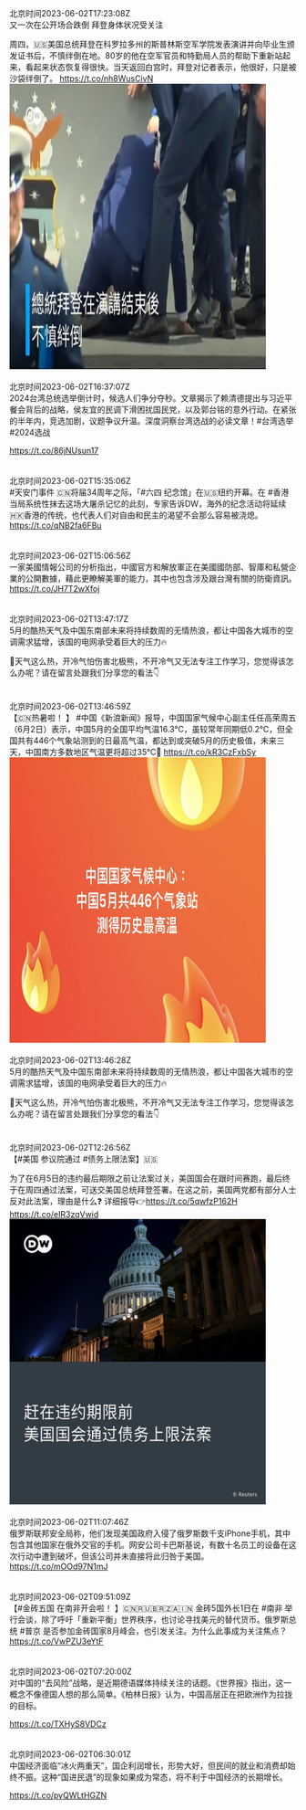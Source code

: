 北京时间2023-06-02T17:23:08Z<br>又一次在公开场合跌倒 拜登身体状况受关注

周四，🇺🇸美国总统拜登在科罗拉多州的斯普林斯空军学院发表演讲并向毕业生颁发证书后，不慎绊倒在地。80岁的他在空军官员和特勤局人员的帮助下重新站起来，看起来状态恢复得很快。当天返回白宫时，拜登对记者表示，他很好，只是被沙袋绊倒了。 https://t.co/nh8WusCivN<br><img src='/temp/video/2023/t-Month-6/x-Day-02/dw_chinese/1664563287361753089_0.jpg' width='450' height='500'><br><br>北京时间2023-06-02T16:37:07Z<br>2024台湾总统选举倒计时，候选人们争分夺秒。文章揭示了赖清德提出与习近平餐会背后的战略，侯友宜的民调下滑困扰国民党，以及郭台铭的意外行动。在紧张的半年内，竞选加剧，议题争议升温。深度洞察台湾选战的必读文章！#台湾选举 #2024选战

https://t.co/86jNUsun17<br><br><br>北京时间2023-06-02T15:35:06Z<br>#天安门事件 🇨🇳将届34周年之际，「#六四 纪念馆」在🇺🇸纽约开幕。在  #香港
当局系统性抹去这场大屠杀记忆的此刻，专家告诉DW，海外的纪念活动将延续🇭🇰香港的传统，也代表人们对自由和民主的渴望不会那么容易被浇熄。 https://t.co/qNB2fa6FBu<br><br><br>北京时间2023-06-02T15:06:56Z<br>一家美國情報公司的分析指出，中國官方和解放軍正在美國國防部、智庫和私營企業的公開數據，藉此更瞭解美軍的能力，其中也包含涉及跟台灣有關的防衛資訊。https://t.co/JH7T2wXfoj<br><br><br>北京时间2023-06-02T13:47:17Z<br>5月的酷热天气及中国东南部未来将持续数周的无情热浪，都让中国各大城市的空调需求猛增，该国的电网承受着巨大的压力🔥
  
🤔天气这么热，开冷气怕伤害北极熊，不开冷气又无法专注工作学习，您觉得该怎么办呢？请在留言处跟我们分享您的看法👇<br><br><br>北京时间2023-06-02T13:46:59Z<br>【🇨🇳热暑啦！ 】
#中国《新浪新闻》报导，中国国家气候中心副主任任高荣周五（6月2日）表示，中国5月的全国平均气温16.3℃，虽较常年同期低0.2℃，但全国共有446个气象站测到的日最高气温，都达到或突破5月的历史极值，未来三天，中国南方多数地区气温更将超过35°C🥵 https://t.co/kR3CzFxbSy<br><img src='/temp/image/2023/t-Month-6/1664508892544659457_0.jpg' width='450' height='500'><br><br>北京时间2023-06-02T13:46:28Z<br>5月的酷热天气及中国东南部未来将持续数周的无情热浪，都让中国各大城市的空调需求猛增，该国的电网承受着巨大的压力🔥
  
🤔天气这么热，开冷气怕伤害北极熊，不开冷气又无法专注工作学习，您觉得该怎么办呢？请在留言处跟我们分享您的看法👇<br><br><br>北京时间2023-06-02T12:26:56Z<br>【#美国 参议院通过 #债务上限法案】🇺🇸

为了在6月5日的违约最后期限之前让法案过关，美国国会在跟时间赛跑，最后终于在周四通过法案，可送交美国总统拜登签署。在这之前，美国两党都有部分人士反对此法案，理由是什么❓
详细报导👉https://t.co/5qwfzP162H https://t.co/eIR3zqVwid<br><img src='/temp/image/2023/t-Month-6/1664488748162199552_0.jpg' width='450' height='500'><br><br>北京时间2023-06-02T11:07:46Z<br>俄罗斯联邦安全局称，他们发现美国政府入侵了俄罗斯数千支iPhone手机，其中包含其他国家在俄外交官的手机。网安公司卡巴斯基说，有数十名员工的设备在这次行动中遭到破坏，但该公司并未直接将此归咎于美国。https://t.co/mOOd97N1mJ<br><br><br>北京时间2023-06-02T09:51:09Z<br>【#金砖五国 在南非开会啦！ 】🇨🇳🇷🇺🇧🇷🇿🇦🇮🇳
金砖5国外长1日在 #南非 举行会谈，除了呼吁「重新平衡」世界秩序，也讨论寻找美元的替代货币。俄罗斯总统 #普京 是否参加金砖国家8月峰会，也引发关注。为什么此事成为关注焦点？
https://t.co/VwPZU3eYtF<br><br><br>北京时间2023-06-02T07:20:00Z<br>对中国的“去风险”战略，是近期德语媒体持续关注的话题。《世界报》指出，这一概念不像德国人想的那么简单。《柏林日报》认为，中国高层正在把欧洲作为拉拢的目标。

https://t.co/TXHyS8VDCz<br><br><br>北京时间2023-06-02T06:30:01Z<br>中国经济面临“冰火两重天”，国企利润增长，形势大好，但民间的就业和消费却始终不振。这种“国进民退”的现象如果成为常态，将不利于中国经济的长期增长。

https://t.co/pyQWLtHGZN<br><br><br>